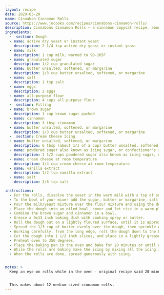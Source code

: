 ```yaml
---
layout: recipe
date: 2020-03-29
name: Cinnabon Cinnamon Rolls
source: https://www.jocooks.com/recipes/cinnabons-cinnamon-rolls/
description: Cinnabons Cinnamon Rolls – a cinnabon copycat recipe, about the closest you’ll get to the real thing. These truly are the best cinnamon rolls ever! Everyone raves about these rolls!
ingredients:
  -  section: Dough
  - name: active dry yeast or instant yeast
    description: 2 1/4 tsp active dry yeast or instant yeast
  - name: milk
    description: 1 cup milk; warmed to 98-105F
  - name: granulated sugar
    description: 1/2 cup granulated sugar
  - name: butter unsalted, softened, or margarine
    description: 1/3 cup butter unsalted, softened, or margarine
  - name: salt
    description: 1 tsp salt
  - name: eggs
    description: 2 eggs
  - name: all-purpose flour
    description: 4 cups all-purpose flour
  -  section: Filling
  - name: brown sugar
    description: 1 cup brown sugar packed
  - name: cinnamon
    description: 3 tbsp cinnamon
  - name: butter unsalted, softened, or margarine
    description: 1/3 cup butter unsalted, softened, or margarine
  -  section: Cream Cheese Icing
  - name: butter unsalted, softened, or margarine
    description: 6 tbsp (about 1/3 of a cup) butter unsalted, softened, or margarine
  - name: powdered sugar also known as icing sugar, or confectioner's sugar
    description: 1 1/2 cups powdered sugar also known as icing sugar, or confectioner's sugar
  - name: cream cheese at room temperature
    description: 1/4 cup cream cheese at room temperature
  - name: vanilla extract
    description: 1/2 tsp vanilla extract
  - name: salt
    description: 1/8 tsp salt

instructions:
  - For the rolls, dissolve the yeast in the warm milk with a tsp of sugar (you can take a tsp out of the 1/2 cup of sugar) in a large bowl. Let it sit for about 5 minutes. If the yeast is good, it will start to froth up.
  - To the bowl of your mixer add the sugar, butter or margarine, salt, eggs, and flour and mix until well incorporated.
  - Pour the milk/yeast mixture over the flour mixture and using the dough hook, mix well until well incorporated.
  - Place the dough into an oiled bowl, cover and let rise in a warm place about 1 hour or until the dough has doubled in size.
  - Combine the brown sugar and cinnamon in a bowl.
  - Grease a 9x13 inch baking dish with cooking spray or butter.
  - Roll the dough out on a lightly floured surface, until it is approximately 16 inches long by 12 inches wide. It should be approximately 1/4 inch in thickness.
  - Spread the 1/3 cup of butter evenly over the dough, then sprinkle with the sugar evenly over the surface of the dough.
  - Working carefully, from the long edge, roll the dough down to the bottom edge.
  - Cut the dough into 1 1/2 inch slices, and place in a lightly greased baking pan. You can also use floss to cut into slices, as seen in the video. Place the cut rolls in the prepared pan. Cover with a clean kitchen towel or plastic wrap and let them rise for another 30 minutes, or until doubled in size.
  - Preheat oven to 350 degrees.
  - Place the baking pan in the oven and bake for 20 minutes or until golden brown. Cooking time can vary greatly!
  - While the rolls are baking make the icing by mixing all the icing ingredients and beat well with an electric mixer until fluffy and smooth.
  - When the rolls are done, spread generously with icing.


notes: >
  Keep an eye on rolls while in the oven - original recipe said 20 minutes baking time, but ~25 did the trick the last time!


  This makes about 12 medium-sized cinnamon rolls.
---
```


